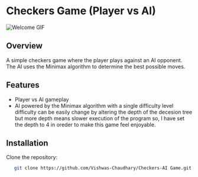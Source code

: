# Checkers Game (Player vs AI)

![Welcome GIF](https://media4.giphy.com/media/v1.Y2lkPTc5MGI3NjExaGh3dnlybnhkbnZ4dGtqYW95aWxlMzgyb2lpOWdzc3YxZmw2enJ6YiZlcD12MV9pbnRlcm5hbF9naWZfYnlfaWQmY3Q9Zw/3o7WIpZtWCbVWdbZte/giphy.webp)

## Overview
A simple checkers game where the player plays against an AI opponent. The AI uses the Minimax algorithm to determine the best possible moves.

## Features
- Player vs AI gameplay
- AI powered by the Minimax algorithm with a single difficulty level difficulty can be easily change by altering the depth of the decesion tree but more depth means slower execution of the program so, I have set the depth to 4 in oreder to make this game feel enjoyable.

## Installation
Clone the repository:
```bash
   git clone https://github.com/Vishwas-Chaudhary/Checkers-AI Game.git

